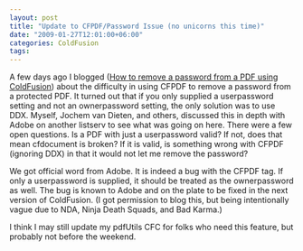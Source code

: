 ```yaml
---
layout: post
title: "Update to CFPDF/Password Issue (no unicorns this time)"
date: "2009-01-27T12:01:00+06:00"
categories: ColdFusion 
tags: 
---
```


A few days ago I blogged (<a href="http://www.raymondcamden.com/index.cfm/2009/1/23/How-to-remove-a-password-from-a-PDF-using-ColdFusion">How to remove a password from a PDF using ColdFusion</a>) about the difficulty in using CFPDF to remove a password from a protected PDF. It turned out that if you only supplied a userpassword setting and not an ownerpassword setting, the only solution was to use DDX. Myself, Jochem van Dieten, and others, discussed this in depth with Adobe on another listserv to see what was going on here. There were a few open questions. Is a PDF with just a userpassword valid? If not, does that mean cfdocument is broken? If it is valid, is something wrong with CFPDF (ignoring DDX) in that it would not let me remove the password?

We got official word from Adobe. It is indeed a bug with the CFPDF tag. If only a userpassword is supplied, it should be treated as the ownerpassword as well. The bug is known to Adobe and on the plate to be fixed in the next version of ColdFusion. (I got permission to blog this, but being intentionally vague due to NDA, Ninja Death Squads, and Bad Karma.)

I think I may still update my pdfUtils CFC for folks who need this feature, but probably not before the weekend.